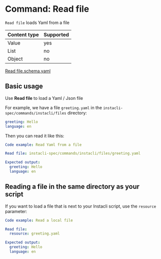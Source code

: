 # Command: Read file

`Read file` loads Yaml from a file

| Content type | Supported |
|--------------|-----------|
| Value        | yes       |
| List         | no        |
| Object       | no        |

[Read file.schema.yaml](schema/Read%20file.schema.yaml)

## Basic usage

Use **Read file** to load a Yaml / Json file

For example, we have a file `greeting.yaml` in the `instacli-spec/commands/instacli/files` directory:

```yaml file=greeting.yaml
greeting: Hello
language: en
```

Then you can read it like this:

```yaml instacli
Code example: Read Yaml from a file

Read file: instacli-spec/commands/instacli/files/greeting.yaml

Expected output:
  greeting: Hello
  language: en
```

## Reading a file in the same directory as your script

If you want to load a file that is next to your Instacli script, use the `resource` parameter:

```yaml instacli
Code example: Read a local file

Read file:
  resource: greeting.yaml

Expected output:
  greeting: Hello
  language: en    
```